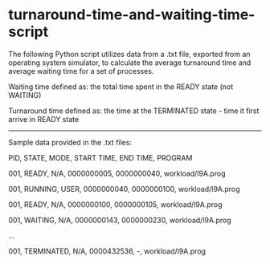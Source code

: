 # turnaround-time-and-waiting-time-script

The following Python script utilizes data from a .txt file, exported from an operating system simulator, to calculate the average turnaround time and average waiting time for a set of processes.

Waiting time defined as: the total time spent in the READY  state (not WAITING)

Turnaround time defined as: the time at the TERMINATED state - time it first arrive in READY state
_______________________________________________________________________________________________________________________________
Sample data provided in the .txt files:

PID, STATE, MODE, START TIME, END TIME, PROGRAM

001, READY, N/A, 0000000005, 0000000040, workload/l9A.prog

001, RUNNING, USER, 0000000040, 0000000100, workload/l9A.prog

001, READY, N/A, 0000000100, 0000000105, workload/l9A.prog

001, WAITING, N/A, 0000000143, 0000000230, workload/l9A.prog

...

001, TERMINATED, N/A, 0000432536, -, workload/l9A.prog
